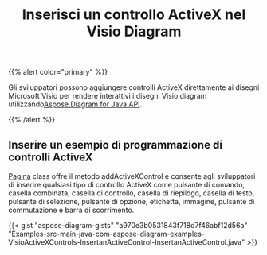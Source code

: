 ﻿---
title: Inserisci un controllo ActiveX nel Visio Diagram
type: docs
weight: 10
url: /it/java/insert-an-activex-control-in-the-visio-diagram/
---
{{% alert color="primary" %}}

 Gli sviluppatori possono aggiungere controlli ActiveX direttamente ai disegni Microsoft Visio per rendere interattivi i disegni Visio diagram utilizzando[Aspose.Diagram for Java API](https://products.aspose.com/diagram/java/).

{{% /alert %}}
## **Inserire un esempio di programmazione di controlli ActiveX**
[Pagina](https://reference.aspose.com/diagram/java/com.aspose.diagram/page) class offre il metodo addActiveXControl e consente agli sviluppatori di inserire qualsiasi tipo di controllo ActiveX come pulsante di comando, casella combinata, casella di controllo, casella di riepilogo, casella di testo, pulsante di selezione, pulsante di opzione, etichetta, immagine, pulsante di commutazione e barra di scorrimento.

{{< gist "aspose-diagram-gists" "a970e3b0531843f718d7f46abf12d56a" "Examples-src-main-java-com-aspose-diagram-examples-VisioActiveXControls-InsertanActiveControl-InsertanActiveControl.java" >}}
